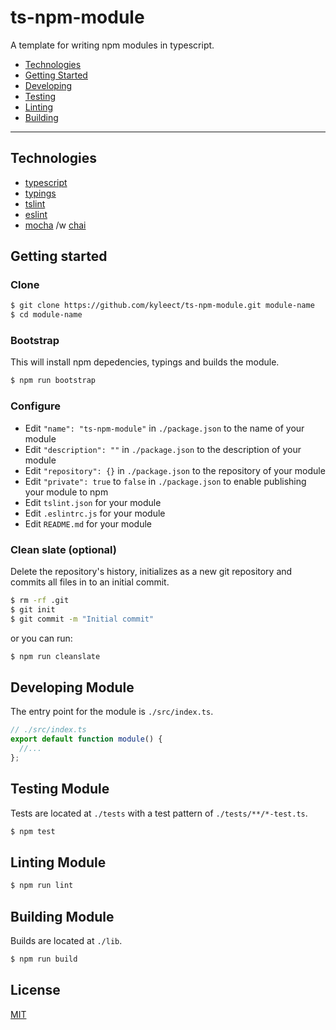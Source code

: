 # ts-npm-module

A template for writing npm modules in typescript.

- [Technologies](#technologies)
- [Getting Started](#getting-started)
- [Developing](#developing-module)
- [Testing](#testing-module)
- [Linting](#linting-module)
- [Building](#building-module)

---

## Technologies

- [typescript](https://www.typescriptlang.org/)
- [typings](https://github.com/typings/typings)
- [tslint](https://github.com/palantir/tslint)
- [eslint](http://eslint.org/)
- [mocha](https://mochajs.org/) /w [chai](http://chaijs.com/)

## Getting started

### Clone

```sh
$ git clone https://github.com/kyleect/ts-npm-module.git module-name
$ cd module-name
```

### Bootstrap

This will install npm depedencies, typings and builds the module.

```sh
$ npm run bootstrap
```

### Configure

- Edit `"name": "ts-npm-module"` in `./package.json` to the name of your module
- Edit `"description": ""` in `./package.json` to the description of your module
- Edit `"repository": {}` in `./package.json` to the repository of your module
- Edit `"private": true` to `false` in `./package.json` to enable publishing your module to npm
- Edit `tslint.json` for your module
- Edit `.eslintrc.js` for your module
- Edit `README.md` for your module


### Clean slate (optional)

Delete the repository's history, initializes as a new git repository and commits all files in to an initial commit.

```sh
$ rm -rf .git
$ git init
$ git commit -m "Initial commit"
```

or you can run:

```sh
$ npm run cleanslate
```

## Developing Module

The entry point for the module is `./src/index.ts`.

```js
// ./src/index.ts
export default function module() {
  //...
};
```

## Testing Module

Tests are located at `./tests` with a test pattern of `./tests/**/*-test.ts`.

```sh
$ npm test
```

## Linting Module

```sh
$ npm run lint
```

## Building Module

Builds are located at `./lib`.

```sh
$ npm run build
```

## License

[MIT](LICENSE.txt)
